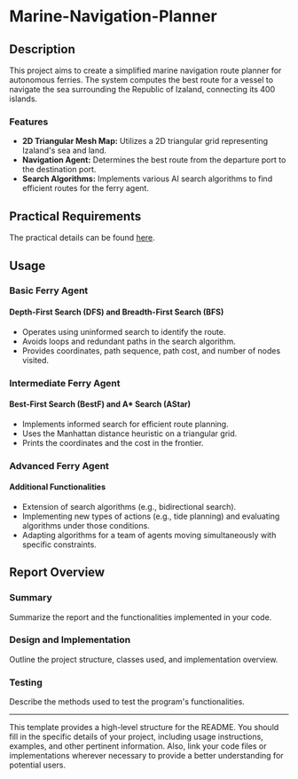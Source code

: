 # Marine-Navigation-Planner

## Description
This project aims to create a simplified marine navigation route planner for autonomous ferries. The system computes the best route for a vessel to navigate the sea surrounding the Republic of Izaland, connecting its 400 islands.

### Features
- **2D Triangular Mesh Map:** Utilizes a 2D triangular grid representing Izaland's sea and land.
- **Navigation Agent:** Determines the best route from the departure port to the destination port.
- **Search Algorithms:** Implements various AI search algorithms to find efficient routes for the ferry agent.

## Practical Requirements
The practical details can be found [here](link-to-your-specific-practical-requirements).

## Usage
### Basic Ferry Agent
#### Depth-First Search (DFS) and Breadth-First Search (BFS)
- Operates using uninformed search to identify the route.
- Avoids loops and redundant paths in the search algorithm.
- Provides coordinates, path sequence, path cost, and number of nodes visited.

### Intermediate Ferry Agent
#### Best-First Search (BestF) and A* Search (AStar)
- Implements informed search for efficient route planning.
- Uses the Manhattan distance heuristic on a triangular grid.
- Prints the coordinates and the cost in the frontier.

### Advanced Ferry Agent
#### Additional Functionalities
- Extension of search algorithms (e.g., bidirectional search).
- Implementing new types of actions (e.g., tide planning) and evaluating algorithms under those conditions.
- Adapting algorithms for a team of agents moving simultaneously with specific constraints.

## Report Overview
### Summary
Summarize the report and the functionalities implemented in your code.

### Design and Implementation
Outline the project structure, classes used, and implementation overview.

### Testing
Describe the methods used to test the program's functionalities.

---

This template provides a high-level structure for the README. You should fill in the specific details of your project, including usage instructions, examples, and other pertinent information. Also, link your code files or implementations wherever necessary to provide a better understanding for potential users.
